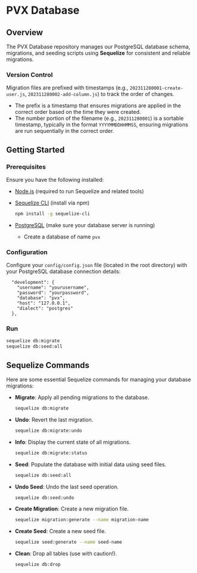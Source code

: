 # PVX Database

## Overview

The PVX Database repository manages our PostgreSQL database schema, migrations, and seeding scripts using **Sequelize** for consistent and reliable migrations.

### Version Control

Migration files are prefixed with timestamps (e.g., `202311280001-create-user.js`, `202311280002-add-column.js`) to track the order of changes.

- The prefix is a timestamp that ensures migrations are applied in the correct order based on the time they were created.
- The number portion of the filename (e.g., `202311280001`) is a sortable timestamp, typically in the format `YYYYMMDDHHMMSS`, ensuring migrations are run sequentially in the correct order.

## Getting Started

### Prerequisites

Ensure you have the following installed:

- [Node.js](https://nodejs.org/en/) (required to run Sequelize and related tools)
- [Sequelize CLI](https://flywaydb.org/documentation/usage/commandline) (install via npm)

  ```bash
  npm install -g sequelize-cli
  ```

- [PostgreSQL](https://www.postgresql.org/download/) (make sure your database server is running)
  - Create a database of name `pvx`

### Configuration

Configure your `config/config.json` file (located in the root directory) with your PostgreSQL database connection details:

```properties
  "development": {
    "username": "yourusername",
    "password": "yourpassword",
    "database": "pvx",
    "host": "127.0.0.1",
    "dialect": "postgres"
  },
```

### Run

```bash
sequelize db:migrate
sequelize db:seed:all
```

## Sequelize Commands

Here are some essential Sequelize commands for managing your database migrations:

- **Migrate**: Apply all pending migrations to the database.

  ```bash
  sequelize db:migrate
  ```

- **Undo**: Revert the last migration.

  ```bash
  sequelize db:migrate:undo
  ```

- **Info**: Display the current state of all migrations.

  ```bash
  sequelize db:migrate:status
  ```

- **Seed**: Populate the database with initial data using seed files.

  ```bash
  sequelize db:seed:all
  ```

- **Undo Seed**: Undo the last seed operation.

  ```bash
  sequelize db:seed:undo
  ```

- **Create Migration**: Create a new migration file.

  ```bash
  sequelize migration:generate --name migration-name
  ```

- **Create Seed**: Create a new seed file.

  ```bash
  sequelize seed:generate --name seed-name
  ```

- **Clean**: Drop all tables (use with caution!).

  ```bash
  sequelize db:drop
  ```
